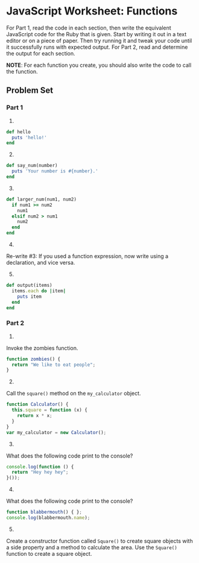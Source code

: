 # JavaScript Worksheet: Functions
For Part 1, read the code in each section, then write the equivalent JavaScript code for the Ruby that is given. Start by writing it out in a text editor or on a piece of paper. Then try running it and tweak your code until it successfully runs with expected output.
For Part 2, read and determine the output for each section.

**NOTE**: For each function you create, you should also write the code to call the function.

## Problem Set
### Part 1
1.
```ruby
def hello
  puts 'hello!'
end
```

2.
```ruby
def say_num(number)
  puts 'Your number is #{number}.'
end
```

3.
```ruby
def larger_num(num1, num2)
  if num1 >= num2
    num1
  elsif num2 > num1
    num2
  end
end
```

4.
Re-write #3: If you used a function expression, now write using a declaration, and vice versa.

5.
```ruby
def output(items)
  items.each do |item|
    puts item
  end
end
```

### Part 2
1.
Invoke the zombies function.
```javascript
function zombies() {
  return "We like to eat people";
}
```

2.
Call the `square()` method on the `my_calculator` object.
```javascript
function Calculator() {
  this.square = function (x) {
    return x * x;
  }
}
var my_calculator = new Calculator();
```

3.
What does the following code print to the console?
```javascript
console.log(function () {
  return "Hey hey hey";
}());
```

4.
What does the following code print to the console?
```javascript
function blabbermouth() { };
console.log(blabbermouth.name);
```

5.
Create a constructor function called `Square()` to create square objects with a side property and a method to calculate the area. Use the `Square()` function to create a square object.
